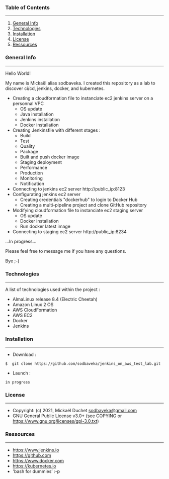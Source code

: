 ### Table of Contents
***
1. [General Info](#general-info)
2. [Technologies](#technologies)
3. [Installation](#installation)
4. [License](#License)
5. [Ressources](#Ressources)

### General Info
***
Hello World!

My name is Mickaël alias sodbaveka.
I created this repository as a lab to discover ci/cd, jenkins, docker, and kubernetes.

* Creating a cloudformation file to instanciate ec2 jenkins server on a personnal VPC
    * OS update
    * Java installation
    * Jenkins installation
    * Docker installation
* Creating Jenkinsfile with different stages :
    * Build
    * Test
    * Quality
    * Package
    * Built and push docker image
    * Staging deployment
    * Performance
    * Production
    * Monitoring
    * Notification
* Connecting to jenkins ec2 server http://public_ip:8123
* Configurating jenkins ec2 server
    * Creating credentials "dockerhub" to login to Docker Hub
    * Creating a multi-pipeline project and clone GitHub repository
* Modifying cloudformation file to instanciate ec2 staging server
    * OS update
    * Docker installation
    * Run docker latest image
* Connecting to staging ec2 server http://public_ip:8234

...In progress...

Please feel free to message me if you have any questions.

Bye ;-)

### Technologies
***
A list of technologies used within the project :
* AlmaLinux release 8.4 (Electric Cheetah)
* Amazon Linux 2 OS
* AWS CloudFormation
* AWS EC2
* Docker
* Jenkins

### Installation
***
* Download :
```
$  git clone https://github.com/sodbaveka/jenkins_on_aws_test_lab.git
```

* Launch :
```
in progress
```

### License
***
* Copyright: (c) 2021, Mickaël Duchet <sodbaveka@gmail.com>
* GNU General Public License v3.0+ (see COPYING or https://www.gnu.org/licenses/gpl-3.0.txt)

### Ressources
***
* https://www.jenkins.io
* https://github.com
* https://www.docker.com
* https://kubernetes.io
* 'bash for dummies’ :-p 

